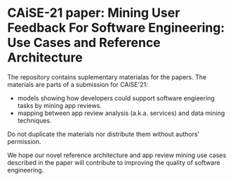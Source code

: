 # CAiSE-21 paper: Mining User Feedback For Software Engineering: Use Cases and Reference Architecture

The repository contains suplementary materialas for the papers. The materials are parts of a submission for CAiSE'21:

- models showing how developers could support software engieering tasks by mining app reviews.
- mapping between app review analysis (a.k.a. services) and data mining techniques.


Do not duplicate the materials nor distribute them without authors' permission. 

We hope our novel reference architecture and app review mining use cases described in the paper will contribute to improving the quality of software engineering.




